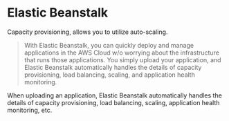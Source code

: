 # Elastic Beanstalk

Capacity provisioning, allows you to utilize auto-scaling.

> With Elastic Beanstalk, you can quickly deploy and manage applications in the AWS Cloud w/o worrying about the infrastructure that runs those applications. You simply upload your application, and Elastic Beanstalk automatically handles the details of capacity provisioning, load balancing, scaling, and application health monitoring.

When uploading an application, Elastic Beanstalk automatically handles the details of capacity provisioning, load balancing, scaling, application health monitoring, etc.
